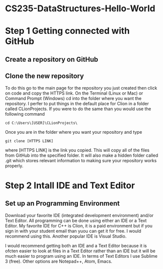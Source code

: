 # CS235-DataStructures-Hello-World

# Step 1 Getting connected with GitHub

## Create a repository on GitHub

## Clone the new repository

To do this go to the main page for the repository you just created then click on code and copy the HTTPS link.  On the Terminal (Linux or Mac) or Command Prompt (Windows) cd into the folder where you want the repository.   I perfer to put things in the default place for Clion in a folder called CLionProjects.  If you were to do the same than you would use the following command

```` cd C:\Users\[USER]\CLionProjects\ ````


Once you are in the folder where you want your repository and type 

```` git clone [HTTPS LINK] ````

where [HTTPS LINK] is the link you copied.  This will copy all of the files from GitHub into the specified folder.  It will also make a hidden folder called .git which stores relevant information to making sure your repository works properly.

# Step 2 Intall IDE and Text Editor

## Set up an Programming Environment

Download your favorite IDE (integrated development environment) and/or Text Editor.  All programming can be done using either an IDE or a Text Editor.  My favorite IDE for C++ is Clion, it is a paid environment but if you sign in with your student email than yuou can get it for free.  I would recommend using this.  Another popular IDE is Visual Studio.  

I would recommend getting both an IDE and a Text Editor because it is ofcten easier to look at files in a Text Editor rather than an IDE but it will be much easier to program using an IDE.  In terms of Text Editors I use Sublime 3 (free).  Other options are Notepad++, Atom, Emacs.

